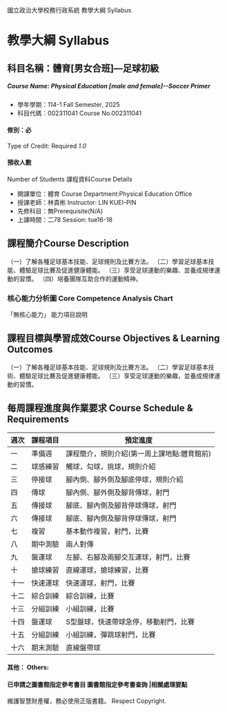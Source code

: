 國立政治大學校務行政系統 教學大綱 Syllabus
# 教學大綱 Syllabus
##  科目名稱：體育[男女合班]—足球初級
#####  Course Name: Physical Education [male and female]--Soccer Primer
  * 學年學期：114-1 Fall Semester, 2025 
  * 科目代碼：002311041 Course No.002311041
#### 修別：必
Type of Credit: Required 
_1.0_
#### 預收人數
Number of Students
課程資料Course Details
  * 開課單位：體育 Course Department:Physical Education Office 
  * 授課老師：林貴彬 Instructor: LIN KUEI-PIN 
  * 先修科目：無Prerequisite(N/A)
  * 上課時間：二78 Session: tue16-18
##  課程簡介Course Description
（一）了解各種足球基本技能、足球規則及比賽方法。
（二）學習足球基本技能、體驗足球比賽及促進健康體能。
（三）享受足球運動的樂趣、並養成規律運動的習慣。
（四）培養團隊互助合作的運動精神。
###  核心能力分析圖 Core Competence Analysis Chart
「無核心能力」 
能力項目說明
##  課程目標與學習成效Course Objectives & Learning Outcomes 
（一）了解各種足球基本技能、足球規則及比賽方法。
（二）學習足球基本技術、體驗足球比賽及促進健康體能。
（三）享受足球運動的樂趣，並養成規律運動的習慣。
##  每周課程進度與作業要求 Course Schedule & Requirements
週次 |  課程項目 |  預定進度  
---|---|---  
一 |  準備週 |  課程簡介，規則介紹(第一周上課地點:體育館前)  
二 |  球感練習 |  觸球，勾球，挑球，規則介紹  
三 |  停接球 |  腳內側、腳外側及腳底停球，規則介紹  
四 |  傳球 |  腳內側、腳外側及腳背傳球，射門  
五 |  傳接球 |  腳底、腳內側及腳背停球傳球，射門  
六 |  傳接球 |  腳底、腳內側及腳背停球傳球，射門  
七 |  複習 |  基本動作複習，射門，比賽  
八 |  期中測驗 |  兩人對傳  
九 |  盤運球 |  左腳、右腳及兩腳交互運球，射門，比賽  
十 |  搶球練習 |  直線運球，搶球練習，比賽  
十一 |  快速運球 |  快速運球，射門，比賽  
十二 |  綜合訓練 |  綜合訓練，比賽  
十三 |  分組訓練 |  小組訓練，比賽  
十四 |  盤運球 |  S型盤球，快速帶球急停，移動射門，比賽  
十五 |  分組訓練 |  小組訓練，彈跳球射門，比賽  
十六 | 期末測驗 | 直線盤帶球  
####  其他： Others:
####  已申請之圖書館指定參考書目  圖書館指定參考書查詢 |相關處理要點
維護智慧財產權，務必使用正版書籍。 Respect Copyright.